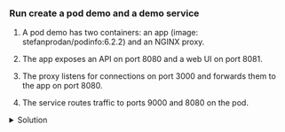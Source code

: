 

### Run create a pod demo and a demo service

1. A pod demo has two containers: an app (image: stefanprodan/podinfo:6.2.2) and an NGINX proxy.

1. The app exposes an API on port 8080 and a web UI on port 8081.
1. The proxy listens for connections on port 3000 and forwards them to the app on port 8080.
1. The service routes traffic to ports 9000 and 8080 on the pod.

<details><summary>Solution</summary>
<br>

```plain
cat <<EOF | kubectl apply -f -
apiVersion: v1
kind: Pod
metadata:
  name: demo
  labels:
    app: demo
spec:
  containers:
  - name: app
    image: stefanprodan/podinfo:6.2.2
    ports:
    - containerPort: 8080
    - containerPort: 8081
  - name: proxy
    image: nginx
    ports:
    - containerPort: 3000
---
apiVersion: v1
kind: Service
metadata:
  name: demo
spec:
  selector:
    app: demo
  ports:
    - name: one
      port: 8080
      targetPort: 8080
    - name: metrics
      port: 9000
      targetPort: 9000
EOF
```{{exec}}

</details>
